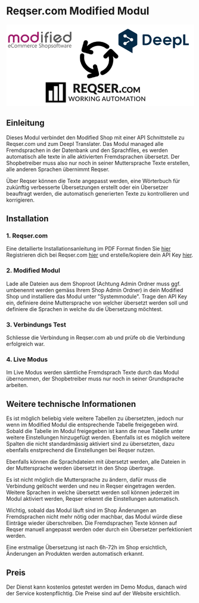 # Reqser.com Modified Modul

![Deepl](Shoproot/admin/images/reqser_modul/modul_logo.png)

## Einleitung

Dieses Modul verbindet den Modified Shop mit einer API Schnittstelle zu Reqser.com und zum Deepl Translater. Das Modul managed alle Fremdsprachen in der Datenbank und den Sprachfiles, es werden automatisch alle texte in alle aktivierten Fremdsprachen übersetzt. Der Shopbetreiber muss also nur noch in seiner Muttersprache Texte erstellen, alle anderen Sprachen übernimmt Reqser.

Über Reqser können die Texte angepasst werden, eine Wörterbuch für zukünftig verbesserte Übersetzungen erstellt oder ein Übersetzer beauftragt werden, die automatisch generierten Texte zu kontrollieren und korrigieren.

## Installation
### 1. Reqser.com

Eine detailierte Installationsanleitung im PDF Format finden Sie [hier](https://github.com/reqsercom/reqser_modified_module/blob/main/Installationsanleitung_de.pdf)
Registrieren dich bei Reqser.com [hier](https://www.reqser.com/register) und erstelle/kopiere dein API Key [hier](https://www.reqser.com/translation/new-website/Modified).

### 2. Modified Modul

Lade alle Dateien aus dem Shoproot (Achtung Admin Ordner muss ggf. umbenennt werden gemäss Ihrem Shop Admin Ordner) in dein Modified Shop und installiere das Modul unter "Systemmodule".
Trage den API Key ein, definiere deine Muttersprache von welcher übersetzt werden soll und definiere die Sprachen in welche du die Übersetzung möchtest.

### 3. Verbindungs Test

Schliesse die Verbindung in Reqser.com ab und prüfe ob die Verbindung erfolgreich war.

### 4. Live Modus

Im Live Modus werden sämtliche Fremdsprach Texte durch das Modul übernommen, der Shopbetreiber muss nur noch in seiner Grundsprache arbeiten.


## Weitere technische Informationen

Es ist möglich beliebig viele weitere Tabellen zu übersetzten, jedoch nur wenn im Modified Modul die entsprechende Tabelle freigegeben wird. Sobald die Tabelle im Modul freigegeben ist kann die neue Tabelle unter weitere Einstellungen hinzugefügt werden.
Ebenfalls ist es möglich weitere Spalten die nicht standardmässig aktiviert sind zu übersetzten, dazu ebenfalls enstprechend die Einstellungen bei Reqser nutzen.

Ebenfalls können die Sprachdateien mit übersetzt werden, alle Dateien in der Muttersprache werden übersetzt in den Shop übertrage.

Es ist nicht möglich die Muttersprache zu ändern, dafür muss die Verbindung gelöscht werden und neu in Reqser eingetragen werden. Weitere Sprachen in welche übersetzt werden soll können jederzeit im Modul aktiviert werden, Reqser erkennt die Einstellungen automatisch.

Wichtig, sobald das Modul läuft sind im Shop Änderungen an Fremdsprachen nicht mehr nötig oder machbar, das Modul würde diese Einträge wieder überschreiben. Die Fremdsprachen Texte können auf Reqser manuell angepasst werden oder durch ein Übersetzer perfektioniert werden.

Eine erstmalige Übersetzung ist nach 6h-72h im Shop ersichtlich, Änderungen an Produkten werden automatisch erkannt.


## Preis

Der Dienst kann kostenlos getestet werden im Demo Modus, danach wird der Service kostenpflichtig. Die Preise sind auf der Website ersichtlich.